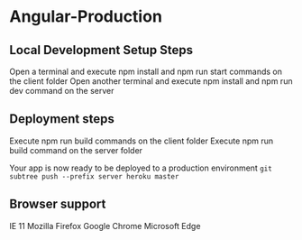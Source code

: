 # Angular-Production
## Local Development Setup Steps
Open a terminal and execute npm install and npm run start commands on the client folder
Open another terminal and execute npm install and npm run dev command on the server

## Deployment steps
Execute npm run build commands on the client folder
Execute npm run build command on the server folder

Your app is now ready to be deployed to a production environment
`
    git subtree push --prefix server heroku master
`

## Browser support
IE 11
Mozilla Firefox
Google Chrome
Microsoft Edge
